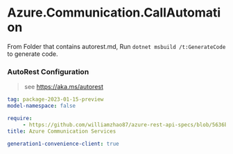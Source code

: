 # Azure.Communication.CallAutomation

From Folder that contains autorest.md, Run `dotnet msbuild /t:GenerateCode` to generate code.

### AutoRest Configuration
> see https://aka.ms/autorest

```yaml
tag: package-2023-01-15-preview
model-namespace: false

require:
     - https://github.com/williamzhao87/azure-rest-api-specs/blob/5636b7697058237c56900ae2abbe165dd2ae8a7a/specification/communication/data-plane/CallAutomation/readme.md
title: Azure Communication Services

generation1-convenience-client: true

```
